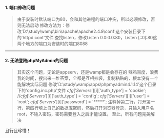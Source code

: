 #### 1. 端口修改问题
>由于安装时默认端口为80，会和其他进程的端口冲突，所以必须修改，否则无法启动
>修改方法为：修改'D:\study\wamp\bin\apache\apache2.4.9\conf'这个安装目录下的'httpd.conf'文件
>查找listen，修改Listen 0.0.0.0:80，Listen [::0]:80这两个地方的端口为安装时的端口8088
***
#### 2. 无法登陆phpMyAdmin的问题
>其实这个问题，无论是appserv，还是wamp都是会存在的
>辣鸡百度，浪费我的时间，搜出来一堆答案，全都是互相抄袭，复制粘贴的，根本没有一个能解决实际问题
>修改'D:\study\wamp\apps\phpmyadmin4.1.14'这个目录下的'config.inc.php'文件
>$cfg['Servers'][$i]['auth_type'] = 'cookie';
>//$cfg['Servers'][$i]['auth_type'] = 'config';
>$cfg['Servers'][$i]['user'] = 'root';
>$cfg['Servers'][$i]['password'] = '*****';
>注释掉第二行，打开第一行，第四行填上自己的数据库密码，然后打开浏览器登录，只输入用户名root，不输入密码，密码需要登入之后才能设置。
>至此，所有问题完美解决

且行且珍惜！
